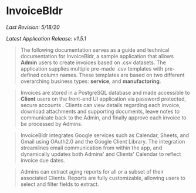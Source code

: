 # InvoiceBldr

_Last Revision: 5/18/20_

_Latest Application Release: v1.5.1_

> The following documentation serves as a guide and technical documentation for InvoiceBldr, a sample application that allows <strong>Admin</strong> users to create invoices based on .csv datasets. The application supplies multiple pre-made .csv templates with pre-defined column names. These templates are based on two different overarching business types: <strong>service</strong>, and <strong>manufactoring</strong>.

> Invoices are stored in a PostgreSQL database and made accessible to <strong>Client</strong> users on the front-end UI application via password protected, secure accounts . Clients can view details regarding each invoice, download attachments and supporting documents, leave notes to communicate back to the Admin, and finally approve each invoice to be processed by Admins.

> InvoiceBldr integrates Google services such as Calendar, Sheets, and Gmail using OAuth2.0 and the Google Client Library. The integration streamlines email communication from within the app, and dynamically updates both Admins' and Clients' Calendar to reflect invoice due dates.

> Admins can extract aging reports for all or a subset of their associated Clients. Reports are fully customizable, allowing users to select and filter fields to extract.

